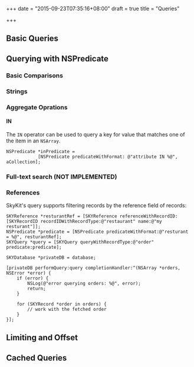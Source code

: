 +++
date = "2015-09-23T07:35:16+08:00"
draft = true
title = "Queries"

+++

## Basic Queries

## Querying with NSPredicate

### Basic Comparisons

### Strings

### Aggregate Oprations

#### IN

The `IN` operator can be used to query a key for value that matches one of the
item in an `NSArray`.

```obj-c
NSPredicate *inPredicate =
            [NSPredicate predicateWithFormat: @"attribute IN %@", aCollection];
```

### Full-text search (**NOT IMPLEMENTED**)

### References

SkyKit's query supports filtering records by the reference field of records:

```obj-c
SKYReference *resturantRef = [SKYReference referenceWithRecordID:[SKYRecordID recordIDWithRecordType:@"restaurant" name:@"my resturant"]];
NSPredicate *predicate = [NSPredicate predicateWithFormat:@"resturant = %@", resturantRef];
SKYQuery *query = [SKYQuery queryWithRecordType:@"order" predicate:predicate];

SKYDatabase *privateDB = database;

[privateDB performQuery:query completionHandler:^(NSArray *orders, NSError *error) {
    if (error) {
        NSLog(@"error querying orders: %@", error);
        return;
    }

    for (SKYRecord *order in orders) {
        // work with the fetched order
    }
}];
```

## Limiting and Offset

## Cached Queries
